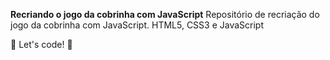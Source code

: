 **Recriando o jogo da cobrinha com JavaScript**
Repositório de recriação do jogo da cobrinha com JavaScript. HTML5, CSS3 e JavaScript



🚀 Let's code! 🚀
